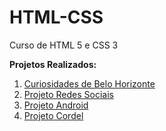 # HTML-CSS
 Curso de HTML 5 e CSS 3

 <strong>Projetos Realizados: </strong>

<ol>
<li><a href="https://diegomarques20.github.io/HTML-CSS/Exercicios/Projetos%20Curiosidades%20de%20Belo%20Horizonte/"target="_blank">  Curiosidades de Belo Horizonte</a></li>
<li><a href="https://diegomarques20.github.io/projeto-redes-sociais/"target="_blank">  Projeto Redes Sociais</a></li>
<li><a href="https://diegomarques20.github.io/projeto-site-android/"target="_blank" > Projeto Android</a></li>
<li><a href="https://diegomarques20.github.io/projeto-cordel/"target="_blank">  Projeto Cordel</a></li>

</ol>
